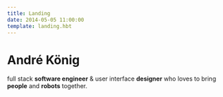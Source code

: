 ```yaml
---
title: Landing
date: 2014-05-05 11:00:00
template: landing.hbt
---
```


# André König

full stack **software engineer** & user interface **designer** who loves to bring **people** and **robots** together.
